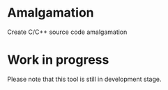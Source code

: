 # Amalgamation
Create C/C++ source code amalgamation

# Work in progress
Please note that this tool is still in development stage. 
